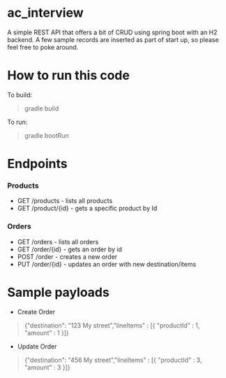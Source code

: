 # ac_interview

A simple REST API that offers a bit of CRUD using spring boot with an H2 backend. A few sample records are inserted as part of start up, so please feel free to poke around.

# How to run this code

To build:
>gradle build

To run:
>gradle bootRun

# Endpoints

### Products
* GET /products - lists all products
* GET /product/{id} - gets a specific product by Id

### Orders
* GET /orders - lists all orders
* GET /order/{id} - gets an order by id
* POST /order - creates a new order
* PUT /order/{id} - updates an order with new destination/items

# Sample payloads

* Create Order
>{"destination": "123 My street","lineItems" : [{ "productId" : 1, "amount" : 1 }]}

* Update Order
>{"destination": "456 My street","lineItems" : [{ "productId" : 3, "amount" : 3 }]}
